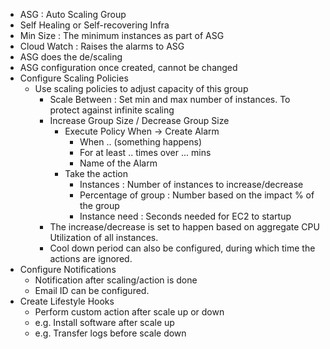 - ASG : Auto Scaling Group
- Self Healing or Self-recovering Infra
- Min Size :  The minimum instances as part of ASG
- Cloud Watch : Raises the alarms to ASG
- ASG does the de/scaling
- ASG configuration once created, cannot be changed
- Configure Scaling Policies
  - Use scaling policies to adjust capacity of this group
    - Scale Between : Set min and max number of instances. To protect against infinite scaling
    - Increase Group Size / Decrease Group Size
      - Execute Policy When -> Create Alarm
        - When .. (something happens)
        - For at least .. times over ... mins
        - Name of the Alarm
      - Take the action
        - Instances : Number of instances to increase/decrease
        - Percentage of group : Number based on the impact % of the group
        - Instance need : Seconds needed for EC2 to startup
    - The increase/decrease is set to happen based on aggregate CPU Utilization of all instances.
    - Cool down period can also be configured, during which time the actions are ignored.
- Configure Notifications
  - Notification after scaling/action is done
  - Email ID can be configured.
- Create Lifestyle Hooks
  - Perform custom action after scale up or down
  - e.g. Install software after scale up
  - e.g. Transfer logs before scale down